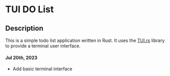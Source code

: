 # TUI DO List

## Description

This is a simple todo list application written in Rust. It uses the [TUI.rs](https://github.com/fdehau/tui-rs) library to provide a terminal user interface.

#### Jul 20th, 2023

- Add basic terminal interface
